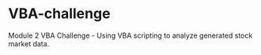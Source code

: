 # VBA-challenge
Module 2 VBA Challenge - Using VBA scripting to analyze generated stock market data.
